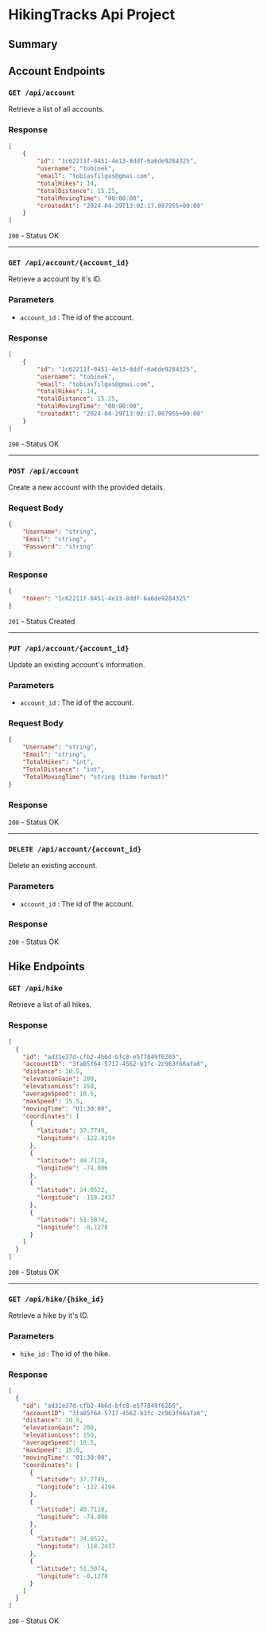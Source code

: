# HikingTracks Api Project

## Summary

## Account Endpoints

### `GET /api/account`

Retrieve a list of all accounts.

### Response

``` json
[
    {
        "id": "1c62211f-0451-4e13-8ddf-6a6de9284325",
        "username": "tobinek",
        "email": "tobiasfilgas@gmai.com",
        "totalHikes": 14,
        "totalDistance": 15.25,
        "totalMovingTime": "00:00:00",
        "createdAt": "2024-04-29T13:02:17.007955+00:00"
    }
]
```

`200` - Status OK

---

### `GET /api/account/{account_id}`

Retrieve a account by it's ID.

### Parameters

- `account_id` : The id of the account.

### Response

``` json
[
    {
        "id": "1c62211f-0451-4e13-8ddf-6a6de9284325",
        "username": "tobinek",
        "email": "tobiasfilgas@gmai.com",
        "totalHikes": 14,
        "totalDistance": 15.25,
        "totalMovingTime": "00:00:00",
        "createdAt": "2024-04-29T13:02:17.007955+00:00"
    }
]
```

`200` - Status OK

---

### `POST /api/account`

Create a new account with the provided details.

### Request Body

``` json
{
    "Username": "string",
    "Email": "string",
    "Password": "string"
}
```

### Response

``` json
{
    "token": "1c62211f-0451-4e13-8ddf-6a6de9284325"
}
```

`201` - Status Created

---

### `PUT /api/account/{account_id}`

Update an existing account's information.

### Parameters

- `account_id` : The id of the account.

### Request Body

```json
{
    "Username": "string",
    "Email": "string",
    "TotalHikes": "int",
    "TotalDistance": "int",
    "TotalMovingTime": "string (time format)"
}
```

### Response

`200` - Status OK

---

### `DELETE /api/account/{account_id}`

Delete an existing account.

### Parameters

- `account_id` : The id of the account.

### Response

`200` - Status OK

## Hike Endpoints

### `GET /api/hike`

Retrieve a list of all hikes.

### Response

```json
[
  {
    "id": "ad31e37d-cfb2-4b6d-bfc8-e577849f6265",
    "accountID": "3fa85f64-5717-4562-b3fc-2c963f66afa6",
    "distance": 10.5,
    "elevationGain": 200,
    "elevationLoss": 150,
    "averageSpeed": 10.5,
    "maxSpeed": 15.5,
    "movingTime": "01:30:00",
    "coordinates": [
      {
        "latitude": 37.7749,
        "longitude": -122.4194
      },
      {
        "latitude": 40.7128,
        "longitude": -74.006
      },
      {
        "latitude": 34.0522,
        "longitude": -118.2437
      },
      {
        "latitude": 51.5074,
        "longitude": -0.1278
      }
    ]
  }
]
```

`200` - Status OK

---

### `GET /api/hike/{hike_id}`

Retrieve a hike by it's ID.

### Parameters

- `hike_id` : The id of the hike.

### Response

```json
[
  {
    "id": "ad31e37d-cfb2-4b6d-bfc8-e577849f6265",
    "accountID": "3fa85f64-5717-4562-b3fc-2c963f66afa6",
    "distance": 10.5,
    "elevationGain": 200,
    "elevationLoss": 150,
    "averageSpeed": 10.5,
    "maxSpeed": 15.5,
    "movingTime": "01:30:00",
    "coordinates": [
      {
        "latitude": 37.7749,
        "longitude": -122.4194
      },
      {
        "latitude": 40.7128,
        "longitude": -74.006
      },
      {
        "latitude": 34.0522,
        "longitude": -118.2437
      },
      {
        "latitude": 51.5074,
        "longitude": -0.1278
      }
    ]
  }
]
```

`200` - Status OK
